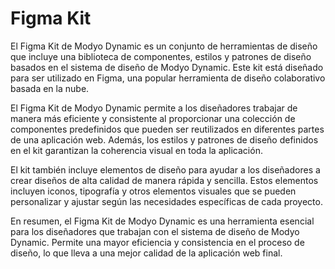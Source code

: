 # Figma Kit

El Figma Kit de Modyo Dynamic es un conjunto de herramientas de diseño que incluye una biblioteca de componentes, estilos y patrones de diseño basados en el sistema de diseño de Modyo Dynamic. Este kit está diseñado para ser utilizado en Figma, una popular herramienta de diseño colaborativo basada en la nube.

El Figma Kit de Modyo Dynamic permite a los diseñadores trabajar de manera más eficiente y consistente al proporcionar una colección de componentes predefinidos que pueden ser reutilizados en diferentes partes de una aplicación web. Además, los estilos y patrones de diseño definidos en el kit garantizan la coherencia visual en toda la aplicación.

El kit también incluye elementos de diseño para ayudar a los diseñadores a crear diseños de alta calidad de manera rápida y sencilla. Estos elementos incluyen iconos, tipografía y otros elementos visuales que se pueden personalizar y ajustar según las necesidades específicas de cada proyecto.

En resumen, el Figma Kit de Modyo Dynamic es una herramienta esencial para los diseñadores que trabajan con el sistema de diseño de Modyo Dynamic. Permite una mayor eficiencia y consistencia en el proceso de diseño, lo que lleva a una mejor calidad de la aplicación web final.